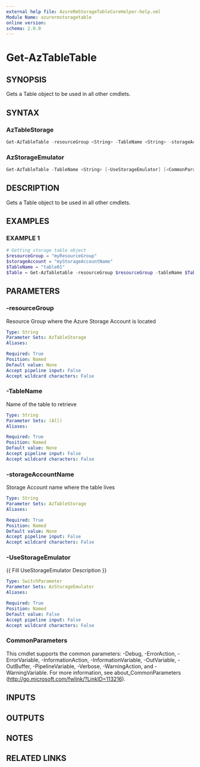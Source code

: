 ```yaml
---
external help file: AzureRmStorageTableCoreHelper-help.xml
Module Name: azurermstoragetable
online version:
schema: 2.0.0
---
```


# Get-AzTableTable

## SYNOPSIS
Gets a Table object to be used in all other cmdlets.

## SYNTAX

### AzTableStorage
```powershell
Get-AzTableTable -resourceGroup <String> -TableName <String> -storageAccountName <String> [<CommonParameters>]
```

### AzStorageEmulator
```powershell
Get-AzTableTable -TableName <String> [-UseStorageEmulator] [<CommonParameters>]
```

## DESCRIPTION
Gets a Table object to be used in all other cmdlets.

## EXAMPLES

### EXAMPLE 1
```powershell
# Getting storage table object
$resourceGroup = "myResourceGroup"
$storageAccount = "myStorageAccountName"
$TableName = "table01"
$Table = Get-AzTabletable -resourceGroup $resourceGroup -tableName $TableName -storageAccountName $storageAccount
```

## PARAMETERS

### -resourceGroup
Resource Group where the Azure Storage Account is located

```yaml
Type: String
Parameter Sets: AzTableStorage
Aliases:

Required: True
Position: Named
Default value: None
Accept pipeline input: False
Accept wildcard characters: False
```

### -TableName
Name of the table to retrieve

```yaml
Type: String
Parameter Sets: (All)
Aliases:

Required: True
Position: Named
Default value: None
Accept pipeline input: False
Accept wildcard characters: False
```

### -storageAccountName
Storage Account name where the table lives

```yaml
Type: String
Parameter Sets: AzTableStorage
Aliases:

Required: True
Position: Named
Default value: None
Accept pipeline input: False
Accept wildcard characters: False
```

### -UseStorageEmulator
{{ Fill UseStorageEmulator Description }}

```yaml
Type: SwitchParameter
Parameter Sets: AzStorageEmulator
Aliases:

Required: True
Position: Named
Default value: False
Accept pipeline input: False
Accept wildcard characters: False
```

### CommonParameters
This cmdlet supports the common parameters: -Debug, -ErrorAction, -ErrorVariable, -InformationAction, -InformationVariable, -OutVariable, -OutBuffer, -PipelineVariable, -Verbose, -WarningAction, and -WarningVariable. For more information, see about_CommonParameters (http://go.microsoft.com/fwlink/?LinkID=113216).

## INPUTS

## OUTPUTS

## NOTES

## RELATED LINKS
